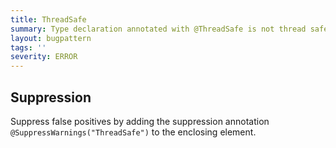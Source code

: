 ```yaml
---
title: ThreadSafe
summary: Type declaration annotated with @ThreadSafe is not thread safe
layout: bugpattern
tags: ''
severity: ERROR
---
```


<!--
*** AUTO-GENERATED, DO NOT MODIFY ***
To make changes, edit the @BugPattern annotation or the explanation in docs/bugpattern.
-->



## Suppression
Suppress false positives by adding the suppression annotation `@SuppressWarnings("ThreadSafe")` to the enclosing element.
